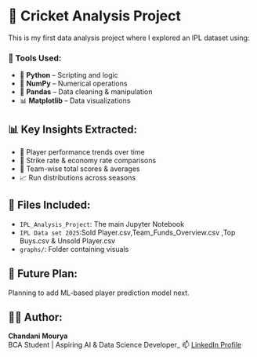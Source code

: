 # 🏏 Cricket Analysis Project

This is my first data analysis project where I explored an IPL dataset using:

### 🔧 Tools Used:
- 🐍 **Python** – Scripting and logic
- 🧮 **NumPy** – Numerical operations
- 🐼 **Pandas** – Data cleaning & manipulation
- 📊 **Matplotlib** – Data visualizations

## 📊 Key Insights Extracted:

- 📌 Player performance trends over time  
- 🔁 Strike rate & economy rate comparisons  
- 🏏 Team-wise total scores & averages  
- 📈 Run distributions across seasons

## 📁 Files Included:
- `IPL_Analysis_Project`: The main Jupyter Notebook
-  `IPL Data set 2025`:Sold Player.csv,Team_Funds_Overview.csv
   ,Top Buys.csv & Unsold Player.csv
- `graphs/`: Folder containing visuals

## 🚀 Future Plan:
Planning to add ML-based player prediction model next.

## 🙋‍♀️ Author:
**Chandani Mourya**  
BCA Student | Aspiring AI & Data Science Developer_ 
📫 [LinkedIn Profile](linkedin.com/in/chandani-mourya-100773304)  

